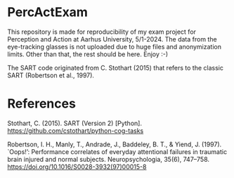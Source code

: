 # PercActExam
This repository is made for reproducibility of my exam project for Perception and Action at Aarhus University, 5/1-2024. 
The data from the eye-tracking glasses is not uploaded due to huge files and anonymization limits. Other than that, the rest should be here. Enjoy :-)

The SART code originated from C. Stothart (2015) that refers to the classic SART (Robertson et al., 1997).

# References
Stothart, C. (2015). SART (Version 2) [Python]. https://github.com/cstothart/python-cog-tasks

Robertson, I. H., Manly, T., Andrade, J., Baddeley, B. T., & Yiend, J. (1997). `Oops!’: Performance correlates of everyday attentional failures in traumatic brain injured and normal subjects. Neuropsychologia, 35(6), 747–758. https://doi.org/10.1016/S0028-3932(97)00015-8
